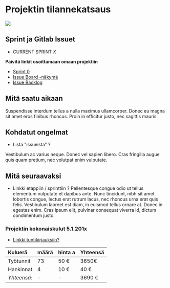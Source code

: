 # Projektin tilannekatsaus

![](https://openclipart.org/image/300px/svg_to_png/121699/project-schedule.png&disposition=attachment)

## Sprint ja Gitlab Issuet

* CURRENT SPRINT _X_

**Päivitä linkit osoittamaan omaan projektiin**

* [Sprint 0](https://gitlab.labranet.jamk.fi/open-project-framework/opf-virtual-company-v1/core/-/milestones/2)
* [Issue Board -näkymä](https://gitlab.labranet.jamk.fi/open-project-framework/opf-virtual-company-v1/core/-/boards)
* [Issue Backlog](https://gitlab.labranet.jamk.fi/open-project-framework/opf-virtual-company-v1/core/issues?scope=all&utf8=%E2%9C%93&state=opened&milestone_title=Backlog)


## Mitä saatu aikaan

Suspendisse interdum tellus a nulla maximus ullamcorper. Donec eu magna sit amet eros finibus rhoncus. Proin in efficitur justo, nec sagittis mauris. 

## Kohdatut ongelmat

* Lista "issueista" ?

Vestibulum ac varius neque. Donec vel sapien libero. Cras fringilla augue quis quam pretium, nec volutpat enim vulputate. 

## Mitä seuraavaksi


* Linkki etappiin / sprinttiin ?
Pellentesque congue odio ut tellus elementum vulputate et dapibus ante. Nunc tincidunt, nibh sit amet lobortis congue, lectus erat rutrum lacus, nec rhoncus urna erat quis felis. Vestibulum laoreet est diam, in euismod tellus ornare at. Donec in egestas enim. Cras ipsum elit, pulvinar consequat viverra id, dictum condimentum justo.


### Projektin kokonaiskulut 5.1.201x

* [Linkki tuntikirjauksiin?]()

| Kuluerä | määrä |  hinta a | Yhteensä |
|:---|:---|:---|:---|
| Työtunnit | 73 | 50 € | 3650€ |   
| Hankinnat | 4 | 10 € | 40 € |
| *Yhteensä:* |- | - | 3690 € |
